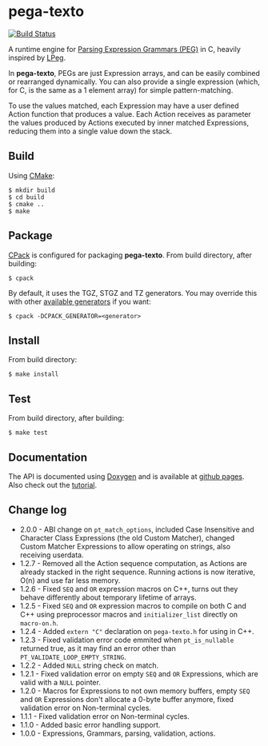 pega-texto
==========
[![Build Status](https://travis-ci.org/gilzoide/pega-texto.svg?branch=master)](https://travis-ci.org/gilzoide/pega-texto)

A runtime engine for [Parsing Expression Grammars (PEG)](http://bford.info/packrat/)
in C, heavily inspired by [LPeg](http://www.inf.puc-rio.br/~roberto/lpeg/).

In __pega-texto__, PEGs are just Expression arrays, and can be easily combined
or rearranged dynamically. You can also provide a single expression (which, for
C, is the same as a 1 element array) for simple pattern-matching.

To use the values matched, each Expression may have a user defined Action
function that produces a value. Each Action receives as parameter the values
produced by Actions executed by inner matched Expressions, reducing them into a
single value down the stack.


Build
-----
Using [CMake](https://cmake.org/):

	$ mkdir build
	$ cd build
	$ cmake ..
	$ make


Package
-------
[CPack](https://cmake.org/Wiki/CMake:Packaging_With_CPack) is configured for
packaging __pega-texto__. From build directory, after building:

	$ cpack

By default, it uses the TGZ, STGZ and TZ generators. You may override this with
other [available generators](https://cmake.org/Wiki/CMake:CPackPackageGenerators)
if you want:

	$ cpack -DCPACK_GENERATOR=<generator>


Install
-------
From build directory:

	$ make install


Test
----
From build directory, after building:

	$ make test


Documentation
-------------
The API is documented using [Doxygen](http://www.stack.nl/~dimitri/doxygen/)
and is available at [github pages](https://gilzoide.github.io/pega-texto-docs/).
Also check out the [tutorial](tutorial.md).


Change log
----------
+ 2.0.0 - ABI change on `pt_match_options`, included Case Insensitive and
  Character Class Expressions (the old Custom Matcher), changed Custom Matcher
  Expressions to allow operating on strings, also receiving userdata.
+ 1.2.7 - Removed all the Action sequence computation, as Actions are already
  stacked in the right sequence. Running actions is now iterative, O(n) and use
  far less memory.
+ 1.2.6 - Fixed `SEQ` and `OR` expression macros on C++, turns out they behave
  differently about temporary lifetime of arrays.
+ 1.2.5 - Fixed `SEQ` and `OR` expression macros to compile on both C and C++
  using preprocessor macros and `initializer_list` directly on `macro-on.h`.
+ 1.2.4 - Added `extern "C"` declaration on `pega-texto.h` for using in C++. 
+ 1.2.3 - Fixed validation error code emmited when `pt_is_nullable` returned
  true, as it may find an error other than `PT_VALIDATE_LOOP_EMPTY_STRING`.
+ 1.2.2 - Added `NULL` string check on match.
+ 1.2.1 - Fixed validation error on empty `SEQ` and `OR` Expressions, which
  are valid with a `NULL` pointer.
+ 1.2.0 - Macros for Expressions to not own memory buffers, empty `SEQ` and
  `OR` Expressions don't allocate a 0-byte buffer anymore, fixed validation
  error on Non-terminal cycles.
+ 1.1.1 - Fixed validation error on Non-terminal cycles.
+ 1.1.0 - Added basic error handling support.
+ 1.0.0 - Expressions, Grammars, parsing, validation, actions.


